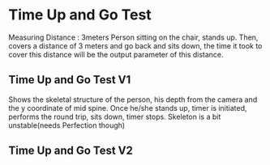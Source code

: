 # Time Up and Go Test
Measuring Distance : 3meters
Person sitting on the chair, stands up. Then, covers a distance of 3 meters and go back and sits down, the time it took to cover this distance will be the output parameter of this distance. 

## Time Up and Go Test V1
Shows the skeletal structure of the person, his depth from the camera and the y coordinate of mid spine. Once he/she stands up, timer is initiated, performs the round trip, sits down, timer stops. Skeleton is a bit unstable(needs Perfection though)

## Time Up and Go Test V2
